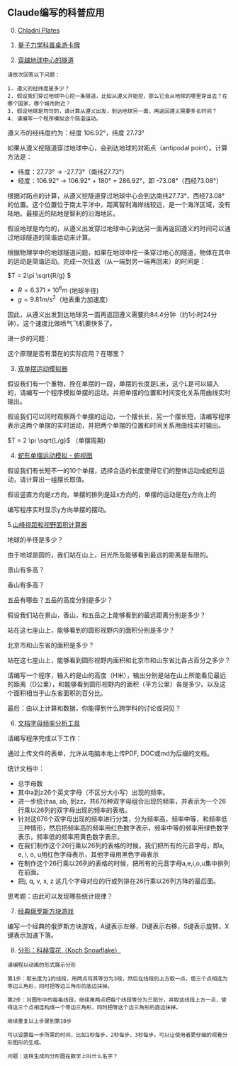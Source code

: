 Claude编写的科普应用
---

0. [Chladni Plates](https://www.youtube.com/watch?v=lRFysSAxWxI)



1. [量子力学科普桌游卡牌](https://claude.ai/public/artifacts/241a3ec6-7eb3-47c7-9c56-ef010ec0e246)

2. [穿越地球中心的隧道](https://claude.ai/public/artifacts/26d895cd-451b-46cc-9275-22c899b0adb5)

```
请依次回答以下问题：

1. 遵义的经纬度是多少？
2. 假设我们穿过地球中心挖一条隧道，比如从遵义开始挖，那么它会从地球的哪里穿出去？在哪个国家，哪个城市附近？
3. 假设地球是均匀的，请计算从遵义出发，到达地球另一面，再返回遵义需要多长时间？
4. 请编写一个程序模拟这个简谐运动。
```

遵义市的经纬度约为：经度 106.92°，纬度 27.73°

如果从遵义挖隧道穿过地球中心，会到达地球的对跖点（antipodal point）。计算方法是：

- 纬度：27.73° → -27.73°（南纬27.73°）
- 经度：106.92° → 106.92° + 180° = 286.92°，即 -73.08°（西经73.08°）

根据对跖点的计算，从遵义挖隧道穿过地球中心会到达南纬27.73°、西经73.08°的位置。这个位置位于南太平洋中，距离智利海岸线较远，是一个海洋区域，没有陆地。最接近的陆地是智利的沿海地区。

假设地球是均匀的，从遵义出发穿过地球中心到达另一面再返回遵义的时间可以通过地球隧道的简谐运动来计算。

根据物理学中的地球隧道问题，如果在地球中挖一条穿过地心的隧道，物体在其中的运动是简谐运动。完成一次往返（从一端到另一端再回来）的时间是：

$T = 2\pi \sqrt{R/g} $

- $R = 6.371 \times 10^ 6 m$ (地球半径)
- $g = 9.81 m/s^2$（地表重力加速度）

因此，从遵义出发到达地球另一面再返回遵义需要约84.4分钟（约1小时24分钟）。这个速度比做喷气飞机要快多了。

进一步的问题：

这个原理是否有潜在的实际应用？在哪里？

3. [双单摆运动模拟器](https://claude.ai/public/artifacts/ebe6d1cb-a1ab-47ea-ba0e-7e5e045a4d1f)

假设我们有一个重物，拴在单摆的一段，单摆的长度是L米，这个L是可以输入的，请编写一个程序模拟单摆的运动。并把单摆的位置和时间变化关系用曲线实时输出。

假设我们可以同时观察两个单摆的运动，一个摆长长，另一个摆长短，请编写程序表示这两个单摆的实时运动，并把两个单摆的位置和时间关系用曲线实时输出。

$T = 2 \pi \sqrt{L/g}$ （单摆周期）

4. [蛇形单摆运动模拟 - 俯视图](https://claude.ai/public/artifacts/c72dfda5-c36a-44f7-b647-5250ce759047)

假设我们有长短不一的10个单摆，选择合适的长度使得它们的整体运动成蛇形运动，请计算出一组摆长取值。

假设竖直方向是z方向，单摆的排列是延x方向的，单摆的运动是在y方向上的

编写程序实时显示y方向单摆的摆动。

5.[山峰视距和视野面积计算器](https://claude.ai/public/artifacts/8a9fa034-806b-49aa-b8d6-2839357e0ae9)

地球的半径是多少？

由于地球是圆的，我们站在山上，目光所及能够看到最远的距离是有限的。

景山有多高？

香山有多高？

五岳有哪些？五岳的高度分别是多少？

假设我们站在景山，香山，和五岳之上能够看到的最远距离分别是多少？

站在这七座山上，能够看到的圆形视野内的面积分别是多少？

北京市和山东省的面积是多少？

站在这七座山上，能够看到圆形视野内面积和北京市和山东省比各占百分之多少？

请编写一个程序，输入的是山的高度（H米），输出分别是站在山上所能看见最远的距离（D公里），和能够看到圆形视野内的面积（平方公里）各是多少。以及这个面积相当于山东省面积的百分比。

最后：由以上计算和数据，你能得到什么跨学科的讨论或洞见？

6. [文档字母频率分析工具](https://claude.ai/public/artifacts/b0a250f3-71e2-4087-bfea-276fe0016d73)


请编写程序完成以下工作：

通过上传文件的表单，允许从电脑本地上传PDF, DOC或md为后缀的文档。

统计文档中：

- 总字母数
- 其中a到z26个英文字母（不区分大小写）出现的频率。
- 进一步统计aa, ab, 到zz，共676种双字母组合出现的频率，并表示为一个26行乘以26列的双字母出现的频率的表格。
- 针对这676个双字母出现的频率进行分类，分为频率高，频率中等，和频率低三种情形，然后把频率高的频率用红色数字表示，频率中等的频率用绿色数字表示，频率低的频率用黄色数字表示。
- 在我们制作这个26行乘以26列的表格的时候，我们把所有的元音字母，即a, e, i, o, u用红色字母表示，其他字母用黑色字母表示
- 在制作这个26行乘以26列的表格的时候，把所有的元音字母a,e,i,o,u集中排列在前面。
- 把j, q, v, x, z 这几个字母对应的行或列排在26行乘以26列方阵的最后面。

思考题：由此可以发现哪些统计规律？



7. [经典俄罗斯方块游戏](https://claude.ai/public/artifacts/08492158-e395-4f5e-85aa-87dcf188d92c)

编写一个经典的俄罗斯方块游戏，A键表示左移，D键表示右移，S键表示旋转，X键表示加速下落。


8. [分形：科赫雪花（Koch Snowflake）](https://claude.ai/public/artifacts/63b1fa7f-a166-49dd-9a62-986f5b85ed52)

```
请编程以动画的形式展示分形

第1步：取长度为1的线段，用两点将其等分为3段，然后在线段的上方取一点，使三个点相连为等边三角形，同时把等边三角形的底边抹掉。

第2步：对图形中的每条线段，继续用两点把每个线段等分为三部分，并取这线段上方一点，使得这三个点相连构成一个等边三角形，同时把等这个边三角形的底边抹掉。

继续重复以上步骤到第10步

可以设置每一步所需的时间，比如1秒每步，2秒每步，3秒每步。可以让使用者更仔细的观看分形图形的生成。

问题：这样生成的分形图在数学上叫什么名字？
```


